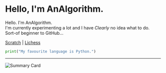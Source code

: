 # Hello, I'm AnAlgorithm.

Hello. I'm AnAlgorithm. <br>
I'm currently experimenting a lot and I have *Clearly* no idea what to do. <br>
Sort-of beginner to GitHub... <br>

[Scratch](https://scratch.mit.edu/users/AnAlgorithm) | [Lichess](https://lichess.org/@/FlameImpala)
<br>
```python
print("My favourite language is Python.")
```
<hr> <!-- Metrics --><span align="left">
  
![Summary Card](http://github-profile-summary-cards.vercel.app/api/cards/profile-details?username=AnAlgorithm&theme=aura_dark)

